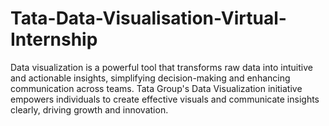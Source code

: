 # Tata-Data-Visualisation-Virtual-Internship
Data visualization is a powerful tool that transforms raw data into intuitive and actionable insights, simplifying decision-making and enhancing communication across teams. Tata Group's Data Visualization initiative empowers individuals to create effective visuals and communicate insights clearly, driving growth and innovation.
